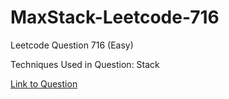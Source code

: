 # MaxStack-Leetcode-716

Leetcode Question 716 (Easy)

Techniques Used in Question:
Stack

[Link to Question](https://leetcode.com/problems/max-stack/)
